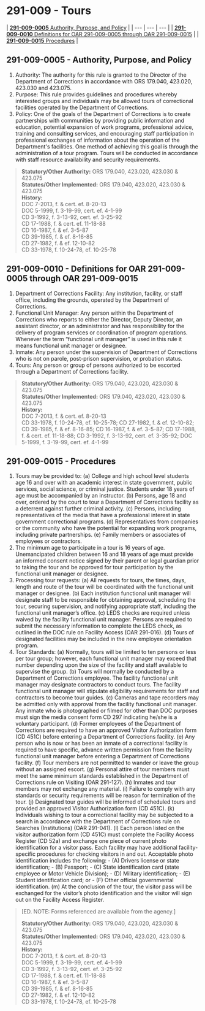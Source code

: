 # 291-009 - Tours

| [**291-009-0005**  Authority, Purpose, and Policy](291-009-tours.md#291-009-0005-authority-purpose-and-policy) |
| --- | --- | --- |
| [**291-009-0010**  Definitions for OAR 291-009-0005 through OAR 291-009-0015](291-009-tours.md#291-009-0010-definitions-for-oar-291-009-0005-through-oar-291-009-0015) |
| [**291-009-0015**  Procedures](291-009-tours.md#291-009-0015-procedures) |

## **291-009-0005 - Authority, Purpose, and Policy**

1. Authority: The authority for this rule is granted to the Director of the Department of Corrections in accordance with ORS 179.040, 423.020, 423.030 and 423.075. 
2. Purpose: This rule provides guidelines and procedures whereby interested groups and individuals may be allowed tours of correctional facilities operated by the Department of Corrections. 
3. Policy: One of the goals of the Department of Corrections is to create partnerships with communities by providing public information and education, potential expansion of work programs, professional advice, training and consulting services, and encouraging staff participation in professional exchanges of information about the operation of the Department's facilities. One method of achieving this goal is through the administration of a tour program. Tours will be conducted in accordance with staff resource availability and security requirements.

> **Statutory/Other Authority:** ORS 179.040, 423.020, 423.030 & 423.075  
> **Statutes/Other Implemented:** ORS 179.040, 423.020, 423.030 & 423.075  
> **History:**  
> DOC 7-2013, f. & cert. ef. 8-20-13  
> DOC 5-1999, f. 3-19-99, cert. ef. 4-1-99  
> CD 3-1992, f. 3-13-92, cert. ef. 3-25-92  
> CD 17-1988, f. & cert. ef. 11-18-88  
> CD 16-1987, f. & ef. 3-5-87  
> CD 39-1985, f. & ef. 8-16-85  
> CD 27-1982, f. & ef. 12-10-82  
> CD 33-1978, f. 10-24-78, ef. 10-25-78

## **291-009-0010 - Definitions for OAR 291-009-0005 through OAR 291-009-0015**

1. Department of Corrections Facility: Any institution, facility, or staff office, including the grounds, operated by the Department of Corrections. 
2. Functional Unit Manager: Any person within the Department of Corrections who reports to either the Director, Deputy Director, an assistant director, or an administrator and has responsibility for the delivery of program services or coordination of program operations. Whenever the term “functional unit manager” is used in this rule it means functional unit manager or designee. 
3. Inmate: Any person under the supervision of Department of Corrections who is not on parole, post-prison supervision, or probation status. 
4. Tours: Any person or group of persons authorized to be escorted through a Department of Corrections facility.

> **Statutory/Other Authority:** ORS 179.040, 423.020, 423.030 & 423.075  
> **Statutes/Other Implemented:** ORS 179.040, 423.020, 423.030 & 423.075  
> **History:**  
> DOC 7-2013, f. & cert. ef. 8-20-13  
> CD 33-1978, f. 10-24-78, ef. 10-25-78; CD 27-1982, f. & ef. 12-10-82; CD 39-1985, f. & ef. 8-16-85; CD 16-1987, f. & ef. 3-5-87; CD 17-1988, f. & cert. ef. 11-18-88; CD 3-1992, f. 3-13-92, cert. ef. 3-35-92; DOC 5-1999, f. 3-19-99, cert. ef. 4-1-99

## **291-009-0015 - Procedures**

1. Tours may be provided to:  \(a\) College and high school level students age 16 and over with an academic interest in state government, public services, social science, or criminal justice. Students under 18 years of age must be accompanied by an instructor.  \(b\) Persons, age 18 and over, ordered by the court to tour a Department of Corrections facility as a deterrent against further criminal activity.  \(c\) Persons, including representatives of the media that have a professional interest in state government correctional programs.  \(d\) Representatives from companies or the community who have the potential for expanding work programs, including private partnerships.  \(e\) Family members or associates of employees or contractors. 
2. The minimum age to participate in a tour is 16 years of age. Unemancipated children between 16 and 18 years of age must provide an informed consent notice signed by their parent or legal guardian prior to taking the tour and be approved for tour participation by the functional unit manager or designee. 
3. Processing tour requests:  \(a\) All requests for tours, the times, days, length and route of the tour will be coordinated with the functional unit manager or designee.  \(b\) Each institution functional unit manager will designate staff to be responsible for obtaining approval, scheduling the tour, securing supervision, and notifying appropriate staff, including the functional unit manager’s office.  \(c\) LEDS checks are required unless waived by the facility functional unit manager. Persons are required to submit the necessary information to complete the LEDS check, as outlined in the DOC rule on Facility Access \(OAR 291-016\).  \(d\) Tours of designated facilities may be included in the new employee orientation program. 
4. Tour Standards:  \(a\) Normally, tours will be limited to ten persons or less per tour group; however, each functional unit manager may exceed that number depending upon the size of the facility and staff available to supervise the group.  \(b\) Tours will normally be conducted by a Department of Corrections employee. The facility functional unit manager may designate contractors to conduct tours. The facility functional unit manager will stipulate eligibility requirements for staff and contractors to become tour guides.  \(c\) Cameras and tape recorders may be admitted only with approval from the facility functional unit manager. Any inmate who is photographed or filmed for other than DOC purposes must sign the media consent form CD 297 indicating he/she is a voluntary participant.  \(d\) Former employees of the Department of Corrections are required to have an approved Visitor Authorization form \(CD 451C\) before entering a Department of Corrections facility.  \(e\) Any person who is now or has been an inmate of a correctional facility is required to have specific, advance written permission from the facility functional unit manager before entering a Department of Corrections facility.  \(f\) Tour members are not permitted to wander or leave the group without an assigned escort.  \(g\) Personal attire of tour members must meet the same minimum standards established in the Department of Corrections rule on Visiting \(OAR 291-127\).  \(h\) Inmates and tour members may not exchange any material.  \(i\) Failure to comply with any standards or security requirements will be reason for termination of the tour.  \(j\) Designated tour guides will be informed of scheduled tours and provided an approved Visitor Authorization form \(CD 451C\).  \(k\) Individuals wishing to tour a correctional facility may be subjected to a search in accordance with the Department of Corrections rule on Searches \(Institutions\) \(OAR 291-041\).  \(l\) Each person listed on the visitor authorization form \(CD 451C\) must complete the Facility Access Register \(CD 52a\) and exchange one piece of current photo identification for a visitor pass. Each facility may have additional facility-specific procedures for checking visitors in and out. Acceptable photo identification includes the following:  - \(A\) Drivers license or state identification; - \(B\) Passport; - \(C\) State identification card \(state employee or Motor Vehicle Division\); - \(D\) Military identification; - \(E\) Student identification card; or - \(F\) Other official governmental identification.  \(m\) At the conclusion of the tour, the visitor pass will be exchanged for the visitor’s photo identification and the visitor will sign out on the Facility Access Register.

> \[ED. NOTE: Forms referenced are available from the agency.\]
>
> **Statutory/Other Authority:** ORS 179.040, 423.020, 423.030 & 423.075  
> **Statutes/Other Implemented:** ORS 179.040, 423.020, 423.030 & 423.075  
> **History:**  
> DOC 7-2013, f. & cert. ef. 8-20-13  
> DOC 5-1999, f. 3-19-99, cert. ef. 4-1-99  
> CD 3-1992, f. 3-13-92, cert. ef. 3-25-92  
> CD 17-1988, f. & cert. ef. 11-18-88  
> CD 16-1987, f. & ef. 3-5-87  
> CD 39-1985, f. & ef. 8-16-85  
> CD 27-1982, f. & ef. 12-10-82  
> CD 33-1978, f. 10-24-78, ef. 10-25-78

